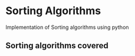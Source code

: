 # Sorting Algorithms

Implementation of Sorting algorithms using python

## Sorting algorithms covered

